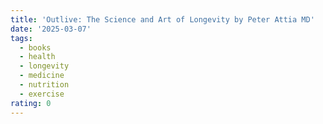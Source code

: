 ```yaml
---
title: 'Outlive: The Science and Art of Longevity by Peter Attia MD'
date: '2025-03-07'
tags:
  - books
  - health
  - longevity
  - medicine
  - nutrition
  - exercise
rating: 0
---
```


